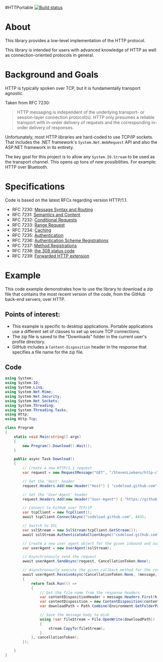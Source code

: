 ﻿#HTTPortable
[![Build status](https://ci.appveyor.com/api/projects/status/76485w5o6npwh6bh?svg=true)](https://ci.appveyor.com/project/StevenLiekens/httportable)

# About
This library provides a low-level implementation of the HTTP protocol.

This library is intended for users with advanced knowledge of HTTP as well as connection-oriented protocols in general.

# Background and Goals

HTTP is typically spoken over TCP, but it is fundamentally transport agnostic.

Taken from RFC 7230:
> HTTP messaging is independent of the underlying transport- or
> session-layer connection protocol(s).  HTTP only presumes a reliable
> transport with in-order delivery of requests and the corresponding
> in-order delivery of responses.

Unfortunately, most HTTP libraries are hard-coded to use TCP/IP sockets. That includes the .NET framework's `System.Net.WebRequest` API and also the ASP.NET framework in its entirety.

The key goal for this project is to allow any `System.IO.Stream` to be used as the transport channel. This opens up tons of new possibilities. For example: HTTP over Bluetooth.

# Specifications
Code is based on the latest RFCs regarding version HTTP/1.1.  

* RFC 7230: [Message Syntax and Routing](http://tools.ietf.org/html/rfc7230)
* RFC 7231: [Semantics and Content](http://tools.ietf.org/html/rfc7231)
* RFC 7232: [Conditional Requests](http://tools.ietf.org/html/rfc7232)
* RFC 7233: [Range Request](http://tools.ietf.org/html/rfc7233)
* RFC 7234: [Caching](http://tools.ietf.org/html/rfc7234)
* RFC 7235: [Authentication](http://tools.ietf.org/html/rfc7235)
* RFC 7236: [Authentication Scheme Registrations](http://tools.ietf.org/html/rfc7236)
* RFC 7237: [Method Registrations](http://tools.ietf.org/html/rfc7237)
* RFC 7238: [the 308 status code](http://tools.ietf.org/html/rfc7238)
* RFC 7239: [Forwarded HTTP extension](http://tools.ietf.org/html/rfc7239)

# Example

This code example demonstrates how to use the library to download a zip file that contains the most recent version of the code, from the GitHub back-end servers, over HTTP.

## Points of interest:

* This example is specific to desktop applications. Portable applications use a different set of classes to set up secure TCP connections.
* The zip file is saved to the "Downloads" folder in the current user's profile directory.
* GitHub includes a `Content-Disposition` header in the response that specifies a file name for the zip file.

## Code

```c#
using System;
using System.IO;
using System.Linq;
using System.Net.Mime;
using System.Net.Security;
using System.Net.Sockets;
using System.Threading;
using System.Threading.Tasks;
using Http;
using Http.Tcp;
```

```c#
class Program
{
    static void Main(string[] args)
    {
        new Program().Download().Wait();
    }

    public async Task Download()
    {
        // Create a new HTTP/1.1 request
        var request = new RequestMessage("GET", "/StevenLiekens/http-client/zip/master", Version.Parse("1.1"));

        // Set the 'Host' header
        request.Headers.Add(new Header("Host") { "codeload.github.com" });

        // Set the 'User-Agent' header
        request.Headers.Add(new Header("User-Agent") { "https://github.com/StevenLiekens/http-client" });

        // Connect to GitHub over TCP/IP
        var tcpClient = new TcpClient();
        await tcpClient.ConnectAsync("codeload.github.com", 443);

        // Switch to SSL
        var sslStream = new SslStream(tcpClient.GetStream());
        await sslStream.AuthenticateAsClientAsync("codeload.github.com");

        // Create a new user agent object for the given inbound and outbound streams (in/out are the same in this case)
        var userAgent = new UserAgent(sslStream);

        // Asynchronously send the request
        await userAgent.SendAsync(request, CancellationToken.None);

        // Asynchronously execute the given callback method for the response
        await userAgent.ReceiveAsync(CancellationToken.None, (message, stream, cancellationToken) =>
        {
            return Task.Run(() =>
            {
                // Get the file name from the response headers
                var contentDispositionHeader = message.Headers.First(h => h.Name.Equals("Content-Disposition")).First();
                var contentDisposition = new ContentDisposition(contentDispositionHeader);
                var downloadPath = Path.Combine(Environment.GetFolderPath(Environment.SpecialFolder.UserProfile), "Downloads", contentDisposition.FileName);

                // Save the message body to disk
                using (var fileStream = File.OpenWrite(downloadPath))
                {
                    stream.CopyTo(fileStream);
                }
            }, cancellationToken);
        });

    }
}
```